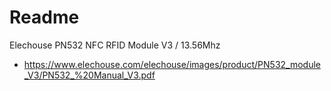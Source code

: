 # Readme

Elechouse PN532 NFC RFID Module V3 / 13.56Mhz

  * https://www.elechouse.com/elechouse/images/product/PN532_module_V3/PN532_%20Manual_V3.pdf
